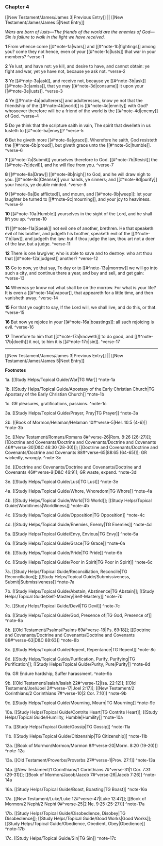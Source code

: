 ### Chapter 4

[[New Testament/James/James 3|Previous Entry]]  ||  [[New Testament/James/James 5|Next Entry]]

*Wars are born of lusts—The friends of the world are the enemies of God—Sin is failure to walk in the light we have received.*

**1**  From whence come [[#^note-1a|wars]] and [[#^note-1b|fightings]] among you? come they not hence, even of your [[#^note-1c|lusts]] that war in your members? ^verse-1

**2**  Ye lust, and have not: ye kill, and desire to have, and cannot obtain: ye fight and war, yet ye have not, because ye ask not. ^verse-2

**3**  Ye [[#^note-3a|ask]], and receive not, because ye [[#^note-3b|ask]] [[#^note-3c|amiss]], that ye may [[#^note-3d|consume]] it upon your [[#^note-3e|lusts]]. ^verse-3

**4**  Ye [[#^note-4a|adulterers]] and adulteresses, know ye not that the friendship of the [[#^note-4b|world]] is [[#^note-4c|enmity]] with God? whosoever therefore will be a friend of the world is the [[#^note-4d|enemy]] of God. ^verse-4

**5**  Do ye think that the scripture saith in vain, The spirit that dwelleth in us lusteth to [[#^note-5a|envy]]? ^verse-5

**6**  But he giveth more [[#^note-6a|grace]]. Wherefore he saith, God resisteth the [[#^note-6b|proud]], but giveth grace unto the [[#^note-6c|humble]]. ^verse-6

**7**  [[#^note-7a|Submit]] yourselves therefore to God. [[#^note-7b|Resist]] the [[#^note-7c|devil]], and he will flee from you. ^verse-7

**8**  [[#^note-8a|Draw]] [[#^note-8b|nigh]] to God, and he will draw nigh to you. [[#^note-8c|Cleanse]] your hands, ye sinners; and [[#^note-8d|purify]] your hearts, ye double minded. ^verse-8

**9**  [[#^note-9a|Be afflicted]], and mourn, and [[#^note-9b|weep]]: let your laughter be turned to [[#^note-9c|mourning]], and your joy to heaviness. ^verse-9

**10**  [[#^note-10a|Humble]] yourselves in the sight of the Lord, and he shall lift you up. ^verse-10

**11**  [[#^note-11a|Speak]] not evil one of another, brethren. He that speaketh evil of his brother, and judgeth his brother, speaketh evil of the [[#^note-11b|law]], and judgeth the law: but if thou judge the law, thou art not a doer of the law, but a judge. ^verse-11

**12**  There is one lawgiver, who is able to save and to destroy: who art thou that [[#^note-12a|judgest]] another? ^verse-12

**13**  Go to now, ye that say, To day or to [[#^note-13a|morrow]] we will go into such a city, and continue there a year, and buy and sell, and get gain: ^verse-13

**14**  Whereas ye know not what shall be on the morrow. For what is your life? It is even a [[#^note-14a|vapour]], that appeareth for a little time, and then vanisheth away. ^verse-14

**15**  For that ye ought to say, If the Lord will, we shall live, and do this, or that. ^verse-15

**16**  But now ye rejoice in your [[#^note-16a|boastings]]: all such rejoicing is evil. ^verse-16

**17**  Therefore to him that [[#^note-17a|knoweth]] to do good, and [[#^note-17b|doeth]] it not, to him it is [[#^note-17c|sin]]. ^verse-17


---
[[New Testament/James/James 3|Previous Entry]]  ||  [[New Testament/James/James 5|Next Entry]]


**Footnotes**


1a. [[Study Helps/Topical Guide/War|TG War]] ^note-1a

1b. [[Study Helps/Topical Guide/Apostasy of the Early Christian Church|TG Apostasy of the Early Christian Church]] ^note-1b

1c. GR pleasures, gratifications, passions. ^note-1c

3a. [[Study Helps/Topical Guide/Prayer, Pray|TG Prayer]] ^note-3a

3b. [[Book of Mormon/Helaman/Helaman 10#^verse-5|Hel. 10:5 (4-6)]] ^note-3b

3c. [[New Testament/Romans/Romans 8#^verse-26|Rom. 8:26 (26-27)]]; [[Doctrine and Covenants/Doctrine and Covenants/Doctrine and Covenants 46#^verse-30|D&C 46:30 (28-30)]]; [[Doctrine and Covenants/Doctrine and Covenants/Doctrine and Covenants 88#^verse-65|88:65 (64-65)]]; GR wickedly, wrongly.  ^note-3c

3d. [[Doctrine and Covenants/Doctrine and Covenants/Doctrine and Covenants 46#^verse-9|D&C 46:9]]; GR waste, expend.  ^note-3d

3e. [[Study Helps/Topical Guide/Lust|TG Lust]] ^note-3e

4a. [[Study Helps/Topical Guide/Whore, Whoredom|TG Whore]] ^note-4a

4b. [[Study Helps/Topical Guide/World|TG World]]; [[Study Helps/Topical Guide/Worldliness|Worldliness]] ^note-4b

4c. [[Study Helps/Topical Guide/Opposition|TG Opposition]] ^note-4c

4d. [[Study Helps/Topical Guide/Enemies, Enemy|TG Enemies]] ^note-4d

5a. [[Study Helps/Topical Guide/Envy, Envious|TG Envy]] ^note-5a

6a. [[Study Helps/Topical Guide/Grace|TG Grace]] ^note-6a

6b. [[Study Helps/Topical Guide/Pride|TG Pride]] ^note-6b

6c. [[Study Helps/Topical Guide/Poor in Spirit|TG Poor in Spirit]] ^note-6c

7a. [[Study Helps/Topical Guide/Reconciliation, Reconcile|TG Reconciliation]]; [[Study Helps/Topical Guide/Submissiveness, Submit|Submissiveness]] ^note-7a

7b. [[Study Helps/Topical Guide/Abstain, Abstinence|TG Abstain]]; [[Study Helps/Topical Guide/Self-Mastery|Self-Mastery]] ^note-7b

7c. [[Study Helps/Topical Guide/Devil|TG Devil]] ^note-7c

8a. [[Study Helps/Topical Guide/God, Presence of|TG God, Presence of]] ^note-8a

8b. [[Old Testament/Psalms/Psalms 69#^verse-18|Ps. 69:18]]; [[Doctrine and Covenants/Doctrine and Covenants/Doctrine and Covenants 88#^verse-63|D&C 88:63]] ^note-8b

8c. [[Study Helps/Topical Guide/Repent, Repentance|TG Repent]] ^note-8c

8d. [[Study Helps/Topical Guide/Purification, Purify, Purifying|TG Purification]]; [[Study Helps/Topical Guide/Purity, Pure|Purity]] ^note-8d

9a. GR Endure hardship, Suffer harassment. ^note-9a

9b. [[Old Testament/Isaiah/Isaiah 22#^verse-12|Isa. 22:12]]; [[Old Testament/Joel/Joel 2#^verse-17|Joel 2:17]]; [[New Testament/2 Corinthians/2 Corinthians 7#^verse-10|2 Cor. 7:10]] ^note-9b

9c. [[Study Helps/Topical Guide/Mourning, Mourn|TG Mourning]] ^note-9c

10a. [[Study Helps/Topical Guide/Contrite Heart|TG Contrite Heart]]; [[Study Helps/Topical Guide/Humility, Humble|Humility]] ^note-10a

11a. [[Study Helps/Topical Guide/Gossip|TG Gossip]] ^note-11a

11b. [[Study Helps/Topical Guide/Citizenship|TG Citizenship]] ^note-11b

12a. [[Book of Mormon/Mormon/Mormon 8#^verse-20|Morm. 8:20 (19-20)]] ^note-12a

13a. [[Old Testament/Proverbs/Proverbs 27#^verse-1|Prov. 27:1]] ^note-13a

14a. [[New Testament/1 Corinthians/1 Corinthians 7#^verse-31|1 Cor. 7:31 (29-31)]]; [[Book of Mormon/Jacob/Jacob 7#^verse-26|Jacob 7:26]] ^note-14a

16a. [[Study Helps/Topical Guide/Boast, Boasting|TG Boast]] ^note-16a

17a. [[New Testament/Luke/Luke 12#^verse-47|Luke 12:47]]; [[Book of Mormon/2 Nephi/2 Nephi 9#^verse-25|2 Ne. 9:25 (25-27)]] ^note-17a

17b. [[Study Helps/Topical Guide/Disobedience, Disobey|TG Disobedience]]; [[Study Helps/Topical Guide/Good Works|Good Works]]; [[Study Helps/Topical Guide/Obedience, Obedient, Obey|Obedience]] ^note-17b

17c. [[Study Helps/Topical Guide/Sin|TG Sin]] ^note-17c